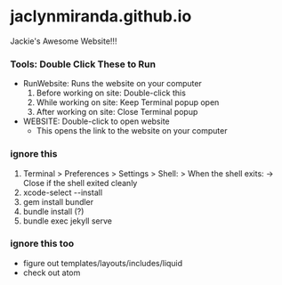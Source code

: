 # jaclynmiranda.github.io
Jackie's Awesome Website!!!

### Tools: Double Click These to Run
  - RunWebsite: Runs the website on your computer
  	1. Before working on site: Double-click this
    2. While working on site: Keep Terminal popup open
    3. After working on site: Close Terminal popup 
  - WEBSITE: Double-click to open website
  	- This opens the link to the website on your computer

### ignore this
1. Terminal > Preferences > Settings > Shell: > When the shell exits: -> Close if the shell exited cleanly
2. xcode-select --install
3. gem install bundler
4. bundle install (?)
5. bundle exec jekyll serve

### ignore this too
  - figure out templates/layouts/includes/liquid
  - check out atom
